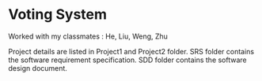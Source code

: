 # Voting System
Worked with my classmates : He, Liu, Weng, Zhu

Project details are listed in Project1 and Project2 folder.
SRS folder contains the software requirement specification.
SDD folder contains the software design document.
